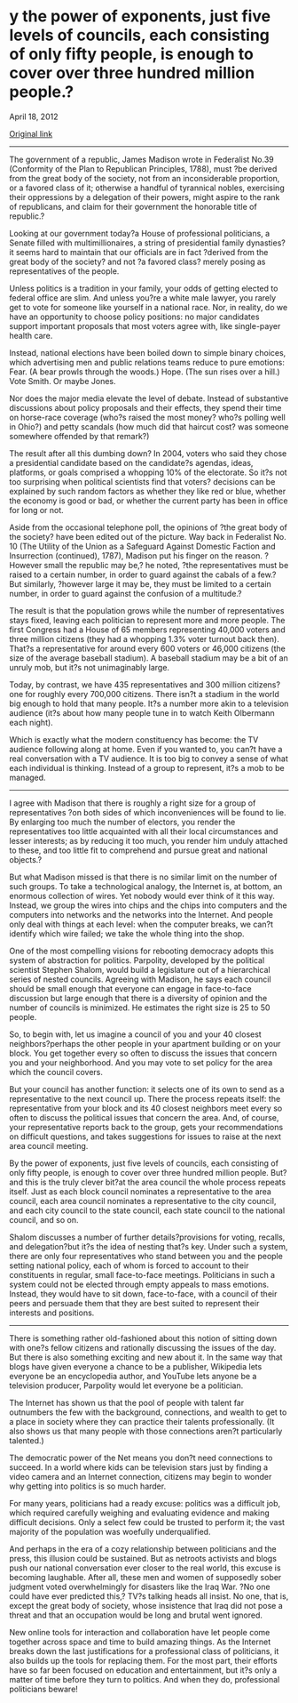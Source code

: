 y the power of exponents, just five levels of councils, each consisting of only fifty people, is enough to cover over three hundred million people.?
====================================================================================================================================================

April 18, 2012

[Original link](http://www.aaronsw.com/weblog/parpolity)

* * * * *

The government of a republic, James Madison wrote in Federalist No.39
(Conformity of the Plan to Republican Principles, 1788), must ?be
derived from the great body of the society, not from an inconsiderable
proportion, or a favored class of it; otherwise a handful of tyrannical
nobles, exercising their oppressions by a delegation of their powers,
might aspire to the rank of republicans, and claim for their government
the honorable title of republic.?

Looking at our government today?a House of professional politicians, a
Senate filled with multimillionaires, a string of presidential family
dynasties?it seems hard to maintain that our officials are in fact
?derived from the great body of the society? and not ?a favored class?
merely posing as representatives of the people.

Unless politics is a tradition in your family, your odds of getting
elected to federal office are slim. And unless you?re a white male
lawyer, you rarely get to vote for someone like yourself in a national
race. Nor, in reality, do we have an opportunity to choose policy
positions: no major candidates support important proposals that most
voters agree with, like single-payer health care.

Instead, national elections have been boiled down to simple binary
choices, which advertising men and public relations teams reduce to pure
emotions: Fear. (A bear prowls through the woods.) Hope. (The sun rises
over a hill.) Vote Smith. Or maybe Jones.

Nor does the major media elevate the level of debate. Instead of
substantive discussions about policy proposals and their effects, they
spend their time on horse-race coverage (who?s raised the most money?
who?s polling well in Ohio?) and petty scandals (how much did that
haircut cost? was someone somewhere offended by that remark?)

The result after all this dumbing down? In 2004, voters who said they
chose a presidential candidate based on the candidate?s agendas, ideas,
platforms, or goals comprised a whopping 10% of the electorate. So it?s
not too surprising when political scientists find that voters? decisions
can be explained by such random factors as whether they like red or
blue, whether the economy is good or bad, or whether the current party
has been in office for long or not.

Aside from the occasional telephone poll, the opinions of ?the great
body of the society? have been edited out of the picture. Way back in
Federalist No. 10 (The Utility of the Union as a Safeguard Against
Domestic Faction and Insurrection (continued), 1787), Madison put his
finger on the reason. ?However small the republic may be,? he noted,
?the representatives must be raised to a certain number, in order to
guard against the cabals of a few.? But similarly, ?however large it may
be, they must be limited to a certain number, in order to guard against
the confusion of a multitude.?

The result is that the population grows while the number of
representatives stays fixed, leaving each politician to represent more
and more people. The first Congress had a House of 65 members
representing 40,000 voters and three million citizens (they had a
whopping 1.3% voter turnout back then). That?s a representative for
around every 600 voters or 46,000 citizens (the size of the average
baseball stadium). A baseball stadium may be a bit of an unruly mob, but
it?s not unimaginably large.

Today, by contrast, we have 435 representatives and 300 million
citizens?one for roughly every 700,000 citizens. There isn?t a stadium
in the world big enough to hold that many people. It?s a number more
akin to a television audience (it?s about how many people tune in to
watch Keith Olbermann each night).

Which is exactly what the modern constituency has become: the TV
audience following along at home. Even if you wanted to, you can?t have
a real conversation with a TV audience. It is too big to convey a sense
of what each individual is thinking. Instead of a group to represent,
it?s a mob to be managed.

* * * * *

I agree with Madison that there is roughly a right size for a group of
representatives ?on both sides of which inconveniences will be found to
lie. By enlarging too much the number of electors, you render the
representatives too little acquainted with all their local circumstances
and lesser interests; as by reducing it too much, you render him unduly
attached to these, and too little fit to comprehend and pursue great and
national objects.?

But what Madison missed is that there is no similar limit on the number
of such groups. To take a technological analogy, the Internet is, at
bottom, an enormous collection of wires. Yet nobody would ever think of
it this way. Instead, we group the wires into chips and the chips into
computers and the computers into networks and the networks into the
Internet. And people only deal with things at each level: when the
computer breaks, we can?t identify which wire failed; we take the whole
thing into the shop.

One of the most compelling visions for rebooting democracy adopts this
system of abstraction for politics. Parpolity, developed by the
political scientist Stephen Shalom, would build a legislature out of a
hierarchical series of nested councils. Agreeing with Madison, he says
each council should be small enough that everyone can engage in
face-to-face discussion but large enough that there is a diversity of
opinion and the number of councils is minimized. He estimates the right
size is 25 to 50 people.

So, to begin with, let us imagine a council of you and your 40 closest
neighbors?perhaps the other people in your apartment building or on your
block. You get together every so often to discuss the issues that
concern you and your neighborhood. And you may vote to set policy for
the area which the council covers.

But your council has another function: it selects one of its own to send
as a representative to the next council up. There the process repeats
itself: the representative from your block and its 40 closest neighbors
meet every so often to discuss the political issues that concern the
area. And, of course, your representative reports back to the group,
gets your recommendations on difficult questions, and takes suggestions
for issues to raise at the next area council meeting.

By the power of exponents, just five levels of councils, each consisting
of only fifty people, is enough to cover over three hundred million
people. But?and this is the truly clever bit?at the area council the
whole process repeats itself. Just as each block council nominates a
representative to the area council, each area council nominates a
representative to the city council, and each city council to the state
council, each state council to the national council, and so on.

Shalom discusses a number of further details?provisions for voting,
recalls, and delegation?but it?s the idea of nesting that?s key. Under
such a system, there are only four representatives who stand between you
and the people setting national policy, each of whom is forced to
account to their constituents in regular, small face-to-face meetings.
Politicians in such a system could not be elected through empty appeals
to mass emotions. Instead, they would have to sit down, face-to-face,
with a council of their peers and persuade them that they are best
suited to represent their interests and positions.

* * * * *

There is something rather old-fashioned about this notion of sitting
down with one?s fellow citizens and rationally discussing the issues of
the day. But there is also something exciting and new about it. In the
same way that blogs have given everyone a chance to be a publisher,
Wikipedia lets everyone be an encyclopedia author, and YouTube lets
anyone be a television producer, Parpolity would let everyone be a
politician.

The Internet has shown us that the pool of people with talent far
outnumbers the few with the background, connections, and wealth to get
to a place in society where they can practice their talents
professionally. (It also shows us that many people with those
connections aren?t particularly talented.)

The democratic power of the Net means you don?t need connections to
succeed. In a world where kids can be television stars just by finding a
video camera and an Internet connection, citizens may begin to wonder
why getting into politics is so much harder.

For many years, politicians had a ready excuse: politics was a difficult
job, which required carefully weighing and evaluating evidence and
making difficult decisions. Only a select few could be trusted to
perform it; the vast majority of the population was woefully
underqualified.

And perhaps in the era of a cozy relationship between politicians and
the press, this illusion could be sustained. But as netroots activists
and blogs push our national conversation ever closer to the real world,
this excuse is becoming laughable. After all, these men and women of
supposedly sober judgment voted overwhelmingly for disasters like the
Iraq War. ?No one could have ever predicted this,? TV?s talking heads
all insist. No one, that is, except the great body of society, whose
insistence that Iraq did not pose a threat and that an occupation would
be long and brutal went ignored.

New online tools for interaction and collaboration have let people come
together across space and time to build amazing things. As the Internet
breaks down the last justifications for a professional class of
politicians, it also builds up the tools for replacing them. For the
most part, their efforts have so far been focused on education and
entertainment, but it?s only a matter of time before they turn to
politics. And when they do, professional politicians beware!
